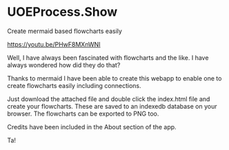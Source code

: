# UOEProcess.Show
Create mermaid based flowcharts easily

https://youtu.be/PHwF8MXnWNI

Well, I have always been fascinated with flowcharts and the like. I have always wondered how did they do that?

Thanks to mermaid I have been able to create this webapp to enable one to create flowcharts easily including connections.

Just download the attached file and double click the index.html file and create your flowcharts. These are saved to an indexedb database on your
browser. The flowcharts can be exported to PNG too.

Credits have been included in the About section of the app.

Ta!
